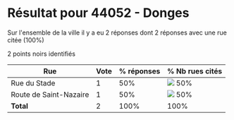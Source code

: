 # Résultat pour 44052 - Donges

Sur l'ensemble de la ville il y a eu 2 réponses dont 2 réponses avec une rue citée (100%)

2 points noirs identifiés

| Rue | Vote | % réponses | % Nb rues cités|
|-----|------|------------|----------------|
| Rue du Stade | 1 | 50% | <img src="../../img/bar_50.gif" />&nbsp;50%|
| Route de Saint-Nazaire | 1 | 50% | <img src="../../img/bar_50.gif" />&nbsp;50%|
| **Total** | 2 | 100% | 100%|
